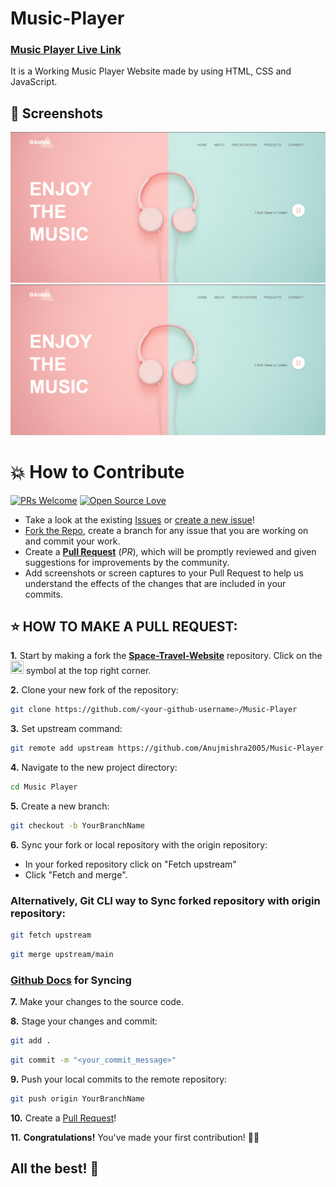 # Music-Player

### [Music Player Live Link](https://anujmishra2005.github.io/Music-Player/)

It is a Working Music Player Website made by using HTML, CSS and JavaScript.

## 📸 Screenshots
![image](https://github.com/Anujmishra2005/Music-Player/blob/main/preview/preview%202.png)
![image](https://github.com/Anujmishra2005/Music-Player/blob/main/preview/preview%202.png)



# 💥 How to Contribute

[![PRs Welcome](https://img.shields.io/badge/PRs-welcome-brightgreen.svg?style=flat-square)](https://github.com/Anujmishra2005/Music-Player/pulls)
[![Open Source Love](https://badges.frapsoft.com/os/v1/open-source.png?v=103)](https://github.com/ellerbrock/open-source-badges/)

- Take a look at the existing [Issues](https://github.com/Anujmishra2005/Music-Player/issues) or [create a new issue](https://github.com/Anujmishra2005/Music-Player/issues/new/choose)!
- [Fork the Repo](https://github.com/Anujmishra2005/Music-Player/fork), create a branch for any issue that you are working on and commit your work.
- Create a **[Pull Request](https://github.com/Anujmishra2005/Music-Player/pulls)** (_PR_), which will be promptly reviewed and given suggestions for improvements by the community.
- Add screenshots or screen captures to your Pull Request to help us understand the effects of the changes that are included in your commits.

## ⭐ HOW TO MAKE A PULL REQUEST:

**1.** Start by making a fork the [**Space-Travel-Website**](https://github.com/Anujmishra2005/Music-Player) repository. Click on the <a href="https://github.com/Anujmishra2005/Music-Player/fork"><img src="https://i.imgur.com/G4z1kEe.png" height="21" width="21"></a> symbol at the top right corner.

**2.** Clone your new fork of the repository:

```bash
git clone https://github.com/<your-github-username>/Music-Player
```

**3.** Set upstream command:

```bash
git remote add upstream https://github.com/Anujmishra2005/Music-Player.git
```

**4.** Navigate to the new project directory:

```bash
cd Music Player
```

**5.** Create a new branch:

```bash
git checkout -b YourBranchName
```

**6.** Sync your fork or local repository with the origin repository:

- In your forked repository click on "Fetch upstream"
- Click "Fetch and merge".

### Alternatively, Git CLI way to Sync forked repository with origin repository:

```bash
git fetch upstream
```

```bash
git merge upstream/main
```

### [Github Docs](https://docs.github.com/en/github/collaborating-with-pull-requests/addressing-merge-conflicts/resolving-a-merge-conflict-on-github) for Syncing

**7.** Make your changes to the source code.

**8.** Stage your changes and commit:

```bash
git add .
```

```bash
git commit -m "<your_commit_message>"
```

**9.** Push your local commits to the remote repository:

```bash
git push origin YourBranchName
```

**10.** Create a [Pull Request](https://help.github.com/en/github/collaborating-with-issues-and-pull-requests/creating-a-pull-request)!

**11.** **Congratulations!** You've made your first contribution! 🙌🏼



## All the best! 🥇
